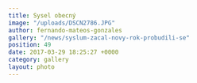```yaml
---
title: Sysel obecný
image: "/uploads/DSCN2786.JPG"
author: fernando-mateos-gonzales
gallery: "/news/syslum-zacal-novy-rok-probudili-se"
position: 49
date: 2017-03-29 18:25:27 +0000
category: gallery
layout: photo
---
```

